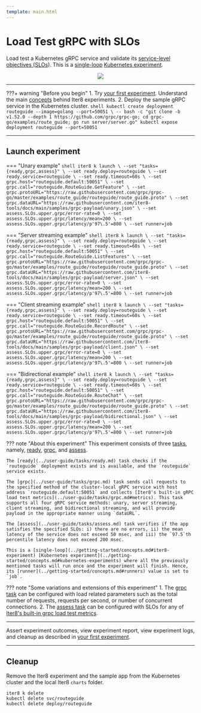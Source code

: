 ```yaml
---
template: main.html
---
```


# Load Test gRPC with SLOs

Load test a Kubernetes gRPC service and validate its [service-level objectives (SLOs)](../getting-started/concepts.md#service-level-objectives). This is a [single-loop](../getting-started/concepts.md#iter8-experiment) [Kubernetes experiment](../getting-started/concepts.md#kubernetes-experiments).

<p align='center'>
  <img alt-text="load-test-grpc" src="../images/grpc.png" />
</p>

***

???+ warning "Before you begin"
    1. Try [your first experiment](../getting-started/your-first-experiment.md). Understand the main [concepts](../getting-started/concepts.md) behind Iter8 experiments.
    2. Deploy the sample gRPC service in the Kubernetes cluster.
    ```shell
    kubectl create deployment routeguide --image=golang --port=50051 \
    -- bash -c "git clone -b v1.52.0 --depth 1 https://github.com/grpc/grpc-go; cd grpc-go/examples/route_guide; go run server/server.go"
    kubectl expose deployment routeguide --port=50051
    ```

***

## Launch experiment

=== "Unary example"
    ```shell
    iter8 k launch \
    --set "tasks={ready,grpc,assess}" \
    --set ready.deploy=routeguide \
    --set ready.service=routeguide \
    --set ready.timeout=60s \
    --set grpc.host="routeguide.default:50051" \
    --set grpc.call="routeguide.RouteGuide.GetFeature" \
    --set grpc.protoURL="https://raw.githubusercontent.com/grpc/grpc-go/master/examples/route_guide/routeguide/route_guide.proto" \
    --set grpc.dataURL="https://raw.githubusercontent.com/iter8-tools/docs/main/samples/grpc-payload/unary.json" \
    --set assess.SLOs.upper.grpc/error-rate=0 \
    --set assess.SLOs.upper.grpc/latency/mean=200 \
    --set assess.SLOs.upper.grpc/latency/p'97\.5'=800 \
    --set runner=job
    ```

=== "Server streaming example"
    ```shell
    iter8 k launch \
    --set "tasks={ready,grpc,assess}" \
    --set ready.deploy=routeguide \
    --set ready.service=routeguide \
    --set ready.timeout=60s \
    --set grpc.host="routeguide.default:50051" \
    --set grpc.call="routeguide.RouteGuide.ListFeatures" \
    --set grpc.protoURL="https://raw.githubusercontent.com/grpc/grpc-go/master/examples/route_guide/routeguide/route_guide.proto" \
    --set grpc.dataURL="https://raw.githubusercontent.com/iter8-tools/docs/main/samples/grpc-payload/server.json" \
    --set assess.SLOs.upper.grpc/error-rate=0 \
    --set assess.SLOs.upper.grpc/latency/mean=200 \
    --set assess.SLOs.upper.grpc/latency/p'97\.5'=800 \
    --set runner=job
    ```

=== "Client streaming example"
    ```shell
    iter8 k launch \
    --set "tasks={ready,grpc,assess}" \
    --set ready.deploy=routeguide \
    --set ready.service=routeguide \
    --set ready.timeout=60s \
    --set grpc.host="routeguide.default:50051" \
    --set grpc.call="routeguide.RouteGuide.RecordRoute" \
    --set grpc.protoURL="https://raw.githubusercontent.com/grpc/grpc-go/master/examples/route_guide/routeguide/route_guide.proto" \
    --set grpc.dataURL="https://raw.githubusercontent.com/iter8-tools/docs/main/samples/grpc-payload/client.json" \
    --set assess.SLOs.upper.grpc/error-rate=0 \
    --set assess.SLOs.upper.grpc/latency/mean=200 \
    --set assess.SLOs.upper.grpc/latency/p'97\.5'=800 \
    --set runner=job
    ```

=== "Bidirectional example"
    ```shell
    iter8 k launch \
    --set "tasks={ready,grpc,assess}" \
    --set ready.deploy=routeguide \
    --set ready.service=routeguide \
    --set ready.timeout=60s \
    --set grpc.host="routeguide.default:50051" \
    --set grpc.call="routeguide.RouteGuide.RouteChat" \
    --set grpc.protoURL="https://raw.githubusercontent.com/grpc/grpc-go/master/examples/route_guide/routeguide/route_guide.proto" \
    --set grpc.dataURL="https://raw.githubusercontent.com/iter8-tools/docs/main/samples/grpc-payload/bidirectional.json" \
    --set assess.SLOs.upper.grpc/error-rate=0 \
    --set assess.SLOs.upper.grpc/latency/mean=200 \
    --set assess.SLOs.upper.grpc/latency/p'97\.5'=800 \
    --set runner=job
    ```

??? note "About this experiment"
    This experiment consists of three [tasks](../getting-started/concepts.md#iter8-experiment), namely, [ready](../user-guide/tasks/ready.md), [grpc](../user-guide/tasks/grpc.md), and [assess](../user-guide/tasks/assess.md). 
    
    The [ready](../user-guide/tasks/ready.md) task checks if the `routeguide` deployment exists and is available, and the `routeguide` service exists. 
    
    The [grpc](../user-guide/tasks/grpc.md) task sends call requests to the specified method of the cluster-local gRPC service with host address `routeguide.default:50051` and collects [Iter8's built-in gRPC load test metrics](../user-guide/tasks/grpc.md#metrics). This task supports all four gRPC service methods: unary, server streaming, client streaming, and bidirectional streaming, and will provide payload in the appropriate manner using `dataURL`. 
    
    The [assess](../user-guide/tasks/assess.md) task verifies if the app satisfies the specified SLOs: i) there are no errors, ii) the mean latency of the service does not exceed 50 msec, and iii) the `97.5`th percentile latency does not exceed 200 msec. 
    
    This is a [single-loop](../getting-started/concepts.md#iter8-experiment) [Kubernetes experiment](../getting-started/concepts.md#kubernetes-experiments) where all the previously mentioned tasks will run once and the experiment will finish. Hence, its [runner](../getting-started/concepts.md#runners) value is set to `job`.

??? note "Some variations and extensions of this experiment"
    1. The [grpc task](../user-guide/tasks/grpc.md) can be configured with load related parameters such as the total number of requests, requests per second, or number of concurrent connections.
    2. The [assess task](../user-guide/tasks/assess.md) can be configured with SLOs for any of [Iter8's built-in grpc load test metrics](../user-guide/tasks/grpc.md#metrics).   

***

Assert experiment outcomes, view experiment report, view experiment logs, and cleanup as described in [your first experiment](../getting-started/your-first-experiment.md).

***

## Cleanup
Remove the Iter8 experiment and the sample app from the Kubernetes cluster and the local Iter8 `charts` folder.
```shell
iter8 k delete
kubectl delete svc/routeguide
kubectl delete deploy/routeguide
```